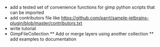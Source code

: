 * add a tested set of convenience functions for gimp python scripts that can be imported
* add contributors file like https://github.com/parrt/sample-jetbrains-plugin/blob/master/contributors.txt
* write tutorial
* GimpFileCollection
** Add or merge layers using another collection
** add examples to documentation
